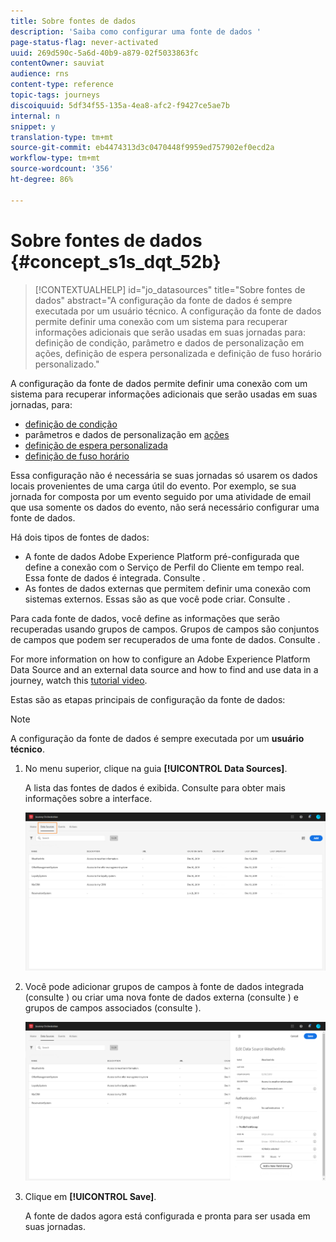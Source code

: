 ```yaml
---
title: Sobre fontes de dados
description: 'Saiba como configurar uma fonte de dados '
page-status-flag: never-activated
uuid: 269d590c-5a6d-40b9-a879-02f5033863fc
contentOwner: sauviat
audience: rns
content-type: reference
topic-tags: journeys
discoiquuid: 5df34f55-135a-4ea8-afc2-f9427ce5ae7b
internal: n
snippet: y
translation-type: tm+mt
source-git-commit: eb4474313d3c0470448f9959ed757902ef0ecd2a
workflow-type: tm+mt
source-wordcount: '356'
ht-degree: 86%

---
```



# Sobre fontes de dados {#concept_s1s_dqt_52b}

>[!CONTEXTUALHELP]
>id="jo_datasources"
>title="Sobre fontes de dados"
>abstract="A configuração da fonte de dados é sempre executada por um usuário técnico. A configuração da fonte de dados permite definir uma conexão com um sistema para recuperar informações adicionais que serão usadas em suas jornadas para: definição de condição, parâmetro e dados de personalização em ações, definição de espera personalizada e definição de fuso horário personalizado."

A configuração da fonte de dados permite definir uma conexão com um sistema para recuperar informações adicionais que serão usadas em suas jornadas, para:

* [definição de condição](../building-journeys/condition-activity.md)
* parâmetros e dados de personalização em [ações](../action/action.md)
* [definição de espera personalizada](../building-journeys/wait-activity.md#custom)
* [definição de fuso horário](../building-journeys/timezone-management.md)

Essa configuração não é necessária se suas jornadas só usarem os dados locais provenientes de uma carga útil do evento. Por exemplo, se sua jornada for composta por um evento seguido por uma atividade de email que usa somente os dados do evento, não será necessário configurar uma fonte de dados.

Há dois tipos de fontes de dados:

* A fonte de dados Adobe Experience Platform pré-configurada que define a conexão com o Serviço de Perfil do Cliente em tempo real. Essa fonte de dados é integrada. Consulte [](../datasource/adobe-experience-platform-data-source.md).
* As fontes de dados externas que permitem definir uma conexão com sistemas externos. Essas são as que você pode criar. Consulte [](../datasource/external-data-sources.md).

Para cada fonte de dados, você define as informações que serão recuperadas usando grupos de campos. Grupos de campos são conjuntos de campos que podem ser recuperados de uma fonte de dados. Consulte [](../datasource/field-groups.md).

For more information on how to configure an Adobe Experience Platform Data Source and an external data source and how to find and use data in a journey, watch this [tutorial video](https://docs.adobe.com/content/help/pt-BR/journey-orchestration-learn/tutorials/configure-data-sources.html).

Estas são as etapas principais de configuração da fonte de dados:

>[!NOTE]
>
>A configuração da fonte de dados é sempre executada por um **usuário técnico**.

1. No menu superior, clique na guia **[!UICONTROL Data Sources]**.

   A lista das fontes de dados é exibida. Consulte [](../about/user-interface.md) para obter mais informações sobre a interface.

   ![](../assets/journey18.png)

1. Você pode adicionar grupos de campos à fonte de dados integrada (consulte [](../datasource/adobe-experience-platform-data-source.md)) ou criar uma nova fonte de dados externa (consulte [](../datasource/external-data-sources.md)) e grupos de campos associados (consulte [](../datasource/field-groups.md)).

   ![](../assets/journey23.png)

1. Clique em **[!UICONTROL Save]**.

   A fonte de dados agora está configurada e pronta para ser usada em suas jornadas.
